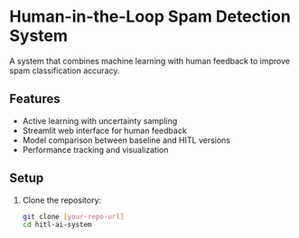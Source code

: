 # Human-in-the-Loop Spam Detection System

A system that combines machine learning with human feedback to improve spam classification accuracy.

## Features

- Active learning with uncertainty sampling
- Streamlit web interface for human feedback
- Model comparison between baseline and HITL versions
- Performance tracking and visualization

## Setup

1. Clone the repository:
   ```bash
   git clone [your-repo-url]
   cd hitl-ai-system